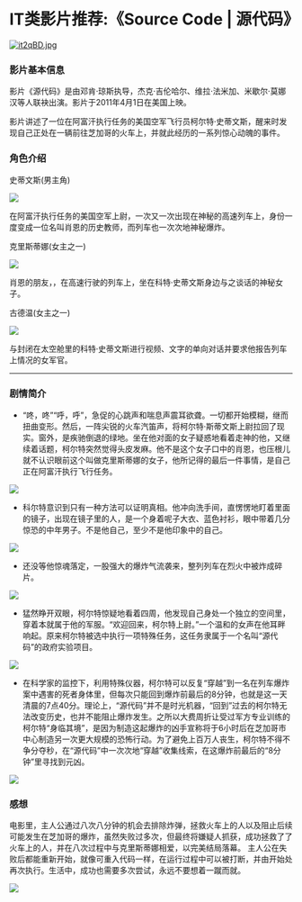 # IT类影片推荐:《Source Code | 源代码》

[![it2qBD.jpg](https://s1.ax1x.com/2018/10/11/it2qBD.jpg)](https://imgchr.com/i/it2qBD)



### 影片基本信息

影片《源代码》是由邓肯·琼斯执导，杰克·吉伦哈尔、维拉·法米加、米歇尔·莫娜汉等人联袂出演。影片于2011年4月1日在美国上映。 


影片讲述了一位在阿富汗执行任务的美国空军飞行员柯尔特·史蒂文斯，醒来时发现自己正处在一辆前往芝加哥的火车上，并就此经历的一系列惊心动魄的事件。


### 角色介绍

史蒂文斯(男主角)

![](https://gss3.bdstatic.com/-Po3dSag_xI4khGkpoWK1HF6hhy/baike/crop%3D290%2C0%2C727%2C1035%3Bw%3D138%3Bq%3D95/sign=af0dd85d30a85edfeec3a46374663013/e1fe9925bc315c602794dae289b1cb13495477bd.jpg)

在阿富汗执行任务的美国空军上尉，一次又一次出现在神秘的高速列车上，身份一度变成一位名叫肖恩的历史教师，而列车也一次次地神秘爆炸。 


克里斯蒂娜(女主之一) 

![](https://gss0.bdstatic.com/-4o3dSag_xI4khGkpoWK1HF6hhy/baike/crop%3D124%2C0%2C231%2C327%3Bw%3D138%3Bq%3D95/sign=0905482e4d540923be26393eaf69e33d/3812b31bb051f81902acb547deb44aed2e73e736.jpg)

肖恩的朋友，，在高速行驶的列车上，坐在科特·史蒂文斯身边与之谈话的神秘女子。 


古德温(女主之一)

![](https://gss1.bdstatic.com/-vo3dSag_xI4khGkpoWK1HF6hhy/baike/crop%3D111%2C0%2C272%2C388%3Bw%3D138%3Bq%3D95/sign=116854f77fcb0a46916dd1795652c715/0823dd54564e9258cc9230e39882d158ccbf4e1c.jpg)

与封闭在太空舱里的科特·史蒂文斯进行视频、文字的单向对话并要求他报告列车上情况的女军官。


 *** 



 ### 剧情简介
* “咚，咚”“呼，呼”，急促的心跳声和喘息声震耳欲聋。一切都开始模糊，继而扭曲变形。然后，一阵尖锐的火车汽笛声，将柯尔特·斯蒂文斯上尉拉回了现实。窗外，是疾驰倒退的绿地。坐在他对面的女子疑惑地看着走神的他，又继续着话题，柯尔特突然觉得头皮发麻。他不是这个女子口中的肖恩，也压根儿就不认识眼前这个叫做克里斯蒂娜的女子，他所记得的最后一件事情，是自己正在阿富汗执行飞行任务。

![](https://gss3.bdstatic.com/-Po3dSag_xI4khGkpoWK1HF6hhy/baike/c0%3Dbaike80%2C5%2C5%2C80%2C26/sign=013a1cf08bd4b31ce4319ce9e6bf4c1a/8c1001e93901213ff3d9496f54e736d12e2e959e.jpg)



* 科尔特意识到只有一种方法可以证明真相。他冲向洗手间，直愣愣地盯着里面的镜子，出现在镜子里的人，是一个身着呢子大衣、蓝色衬衫，眼中带着几分惊恐的中年男子。不是他自己，至少不是他印象中的自己。

![](https://gss1.bdstatic.com/9vo3dSag_xI4khGkpoWK1HF6hhy/baike/c0%3Dbaike80%2C5%2C5%2C80%2C26/sign=ccc940084710b912abccfeaca2949766/09fa513d269759ee3cb56778b2fb43166c22df9f.jpg)



* 还没等他惊魂落定，一股强大的爆炸气流袭来，整列列车在烈火中被炸成碎片。

![](https://gss1.bdstatic.com/9vo3dSag_xI4khGkpoWK1HF6hhy/baike/c0%3Dbaike80%2C5%2C5%2C80%2C26/sign=07f9af95fdfaaf5190ee89eded3dff8b/aec379310a55b319222685c643a98226cefc17a1.jpg)



* 猛然睁开双眼，柯尔特惊疑地看着四周，他发现自己身处一个独立的空间里，穿着本就属于他的军服。“欢迎回来，柯尔特上尉。”一个温和的女声在他耳畔响起。原来柯尔特被选中执行一项特殊任务，这任务隶属于一个名叫“源代码”的政府实验项目。

![](https://gss0.bdstatic.com/-4o3dSag_xI4khGkpoWK1HF6hhy/baike/c0%3Dbaike116%2C5%2C5%2C116%2C38/sign=acab73e6ad18972bb737089887a410ec/78310a55b319ebc4cbf8396b8426cffc1f1716bb.jpg)



* 在科学家的监控下，利用特殊仪器，柯尔特可以反复“穿越”到一名在列车爆炸案中遇害的死者身体里，但每次只能回到爆炸前最后的8分钟，也就是这一天清晨的7点40分。理论上，“源代码”并不是时光机器，“回到”过去的柯尔特无法改变历史，也并不能阻止爆炸发生。之所以大费周折让受过军方专业训练的柯尔特“身临其境”，是因为制造这起爆炸的凶手宣称将于6小时后在芝加哥市中心制造另一次更大规模的恐怖行动。为了避免上百万人丧生，柯尔特不得不争分夺秒，在“源代码”中一次次地“穿越”收集线索，在这爆炸前最后的“8分钟”里寻找到元凶。

![](https://gss2.bdstatic.com/-fo3dSag_xI4khGkpoWK1HF6hhy/baike/c0%3Dbaike116%2C5%2C5%2C116%2C38/sign=f3b4fcf7e3dde711f3df4ba4c686a57e/dc54564e9258d1099508e540d758ccbf6d814d5c.jpg)



### 感想
电影里，主人公通过八次八分钟的机会去排除炸弹，拯救火车上的人以及阻止后续可能发生在芝加哥的爆炸，虽然失败过多次，但最终将嫌疑人抓获，成功拯救了了火车上的人，并在八次过程中与克里斯蒂娜相爱，以完美结局落幕。
主人公在失败后都能重新开始，就像可重入代码一样，在运行过程中可以被打断，并由开始处再次执行。生活中，成功也需要多次尝试，永远不要想着一蹴而就。


![](https://gss2.bdstatic.com/-fo3dSag_xI4khGkpoWK1HF6hhy/baike/pic/item/6d81800a19d8bc3e374d28638e8ba61ea9d345d5.jpg)
